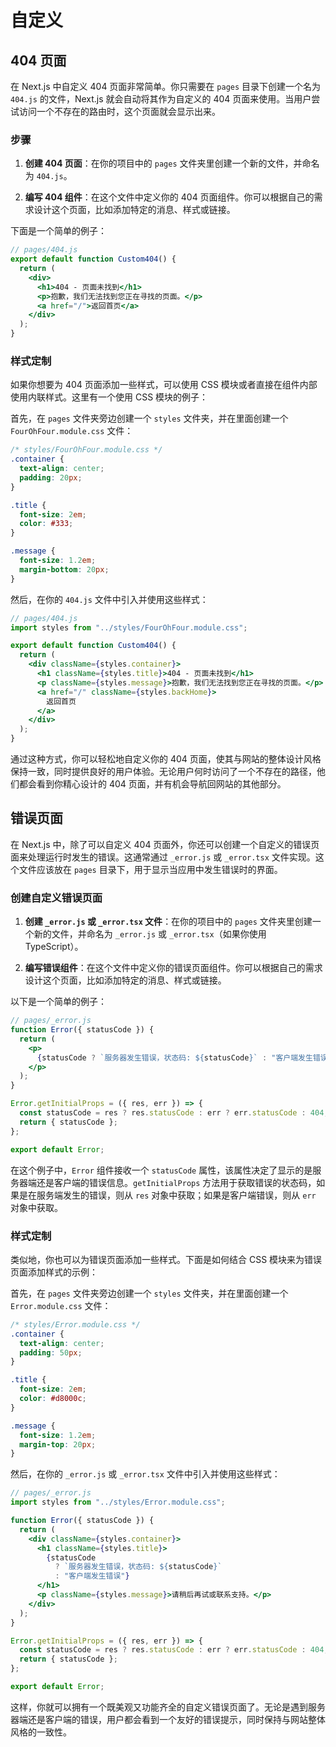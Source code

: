# 自定义

## 404 页面

在 Next.js 中自定义 404 页面非常简单。你只需要在 `pages` 目录下创建一个名为 `404.js` 的文件，Next.js 就会自动将其作为自定义的 404 页面来使用。当用户尝试访问一个不存在的路由时，这个页面就会显示出来。

### 步骤

1. **创建 404 页面**：在你的项目中的 `pages` 文件夹里创建一个新的文件，并命名为 `404.js`。

2. **编写 404 组件**：在这个文件中定义你的 404 页面组件。你可以根据自己的需求设计这个页面，比如添加特定的消息、样式或链接。

下面是一个简单的例子：

```jsx
// pages/404.js
export default function Custom404() {
  return (
    <div>
      <h1>404 - 页面未找到</h1>
      <p>抱歉，我们无法找到您正在寻找的页面。</p>
      <a href="/">返回首页</a>
    </div>
  );
}
```

### 样式定制

如果你想要为 404 页面添加一些样式，可以使用 CSS 模块或者直接在组件内部使用内联样式。这里有一个使用 CSS 模块的例子：

首先，在 `pages` 文件夹旁边创建一个 `styles` 文件夹，并在里面创建一个 `FourOhFour.module.css` 文件：

```css
/* styles/FourOhFour.module.css */
.container {
  text-align: center;
  padding: 20px;
}

.title {
  font-size: 2em;
  color: #333;
}

.message {
  font-size: 1.2em;
  margin-bottom: 20px;
}
```

然后，在你的 `404.js` 文件中引入并使用这些样式：

```jsx
// pages/404.js
import styles from "../styles/FourOhFour.module.css";

export default function Custom404() {
  return (
    <div className={styles.container}>
      <h1 className={styles.title}>404 - 页面未找到</h1>
      <p className={styles.message}>抱歉，我们无法找到您正在寻找的页面。</p>
      <a href="/" className={styles.backHome}>
        返回首页
      </a>
    </div>
  );
}
```

通过这种方式，你可以轻松地自定义你的 404 页面，使其与网站的整体设计风格保持一致，同时提供良好的用户体验。无论用户何时访问了一个不存在的路径，他们都会看到你精心设计的 404 页面，并有机会导航回网站的其他部分。

## 错误页面

在 Next.js 中，除了可以自定义 404 页面外，你还可以创建一个自定义的错误页面来处理运行时发生的错误。这通常通过 `_error.js` 或 `_error.tsx` 文件实现。这个文件应该放在 `pages` 目录下，用于显示当应用中发生错误时的界面。

### 创建自定义错误页面

1. **创建 `_error.js` 或 `_error.tsx` 文件**：在你的项目中的 `pages` 文件夹里创建一个新的文件，并命名为 `_error.js` 或 `_error.tsx`（如果你使用 TypeScript）。

2. **编写错误组件**：在这个文件中定义你的错误页面组件。你可以根据自己的需求设计这个页面，比如添加特定的消息、样式或链接。

以下是一个简单的例子：

```jsx
// pages/_error.js
function Error({ statusCode }) {
  return (
    <p>
      {statusCode ? `服务器发生错误，状态码: ${statusCode}` : "客户端发生错误"}
    </p>
  );
}

Error.getInitialProps = ({ res, err }) => {
  const statusCode = res ? res.statusCode : err ? err.statusCode : 404;
  return { statusCode };
};

export default Error;
```

在这个例子中，`Error` 组件接收一个 `statusCode` 属性，该属性决定了显示的是服务器端还是客户端的错误信息。`getInitialProps` 方法用于获取错误的状态码，如果是在服务端发生的错误，则从 `res` 对象中获取；如果是客户端错误，则从 `err` 对象中获取。

### 样式定制

类似地，你也可以为错误页面添加一些样式。下面是如何结合 CSS 模块来为错误页面添加样式的示例：

首先，在 `pages` 文件夹旁边创建一个 `styles` 文件夹，并在里面创建一个 `Error.module.css` 文件：

```css
/* styles/Error.module.css */
.container {
  text-align: center;
  padding: 50px;
}

.title {
  font-size: 2em;
  color: #d8000c;
}

.message {
  font-size: 1.2em;
  margin-top: 20px;
}
```

然后，在你的 `_error.js` 或 `_error.tsx` 文件中引入并使用这些样式：

```jsx
// pages/_error.js
import styles from "../styles/Error.module.css";

function Error({ statusCode }) {
  return (
    <div className={styles.container}>
      <h1 className={styles.title}>
        {statusCode
          ? `服务器发生错误，状态码: ${statusCode}`
          : "客户端发生错误"}
      </h1>
      <p className={styles.message}>请稍后再试或联系支持。</p>
    </div>
  );
}

Error.getInitialProps = ({ res, err }) => {
  const statusCode = res ? res.statusCode : err ? err.statusCode : 404;
  return { statusCode };
};

export default Error;
```

这样，你就可以拥有一个既美观又功能齐全的自定义错误页面了。无论是遇到服务器端还是客户端的错误，用户都会看到一个友好的错误提示，同时保持与网站整体风格的一致性。
